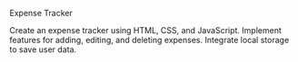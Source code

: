 Expense Tracker

Create an expense tracker using HTML, CSS, and
JavaScript. Implement features for adding, editing, and
deleting expenses. Integrate local storage to save user
data.
